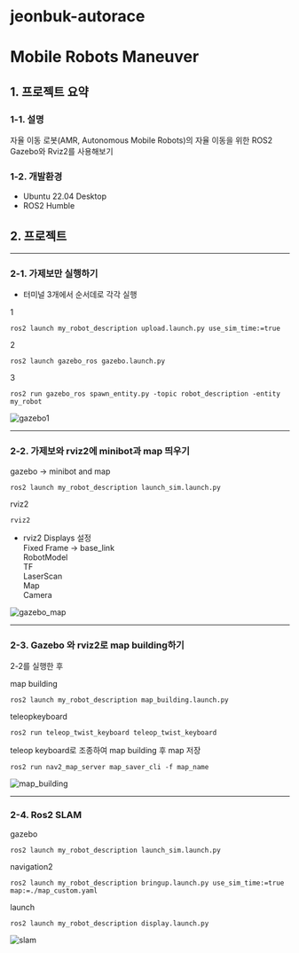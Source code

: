 # jeonbuk-autorace

# Mobile Robots Maneuver
## 1. 프로젝트 요약
### 1-1. 설명
자율 이동 로봇(AMR, Autonomous Mobile Robots)의 자율 이동을 위한 ROS2 Gazebo와 Rviz2를 사용해보기
### 1-2. 개발환경
- Ubuntu 22.04 Desktop
- ROS2 Humble
## 2. 프로젝트 
---
### 2-1. 가제보만 실행하기
- 터미널 3개에서 순서데로 각각 실행

1

    ros2 launch my_robot_description upload.launch.py use_sim_time:=true

2

    ros2 launch gazebo_ros gazebo.launch.py

3

    ros2 run gazebo_ros spawn_entity.py -topic robot_description -entity my_robot

![gazebo1](https://github.com/VampireDeer/minibot/assets/132260442/5f07e61f-a5c7-42b9-b615-a42cd0974593)

---
### 2-2. 가제보와 rviz2에 minibot과 map 띄우기

gazebo -> minibot and map
  
    ros2 launch my_robot_description launch_sim.launch.py 

rviz2 

    rviz2

- rviz2 Displays 설정\
Fixed Frame -> base_link\
RobotModel\
TF\
LaserScan\
Map\
Camera

![gazebo_map](https://github.com/VampireDeer/minibot/assets/132260442/412266f3-cea2-4ede-88c9-182a27f835e0)

---
### 2-3. Gazebo 와 rviz2로 map building하기

2-2를 실행한 후

map building

    ros2 launch my_robot_description map_building.launch.py

teleopkeyboard

    ros2 run teleop_twist_keyboard teleop_twist_keyboard

teleop keyboard로 조종하여 map building 후 map 저장

    ros2 run nav2_map_server map_saver_cli -f map_name

![map_building](https://github.com/VampireDeer/minibot/assets/132260442/d243875f-d9ce-4a16-8e49-b1c69313000f)

---
### 2-4. Ros2 SLAM

gazebo 

    ros2 launch my_robot_description launch_sim.launch.py

navigation2

    ros2 launch my_robot_description bringup.launch.py use_sim_time:=true map:=./map_custom.yaml

launch

    ros2 launch my_robot_description display.launch.py

![slam](https://github.com/VampireDeer/minibot/assets/132260442/38a4fbc0-17dd-4756-b541-59aefa7c8e16)


